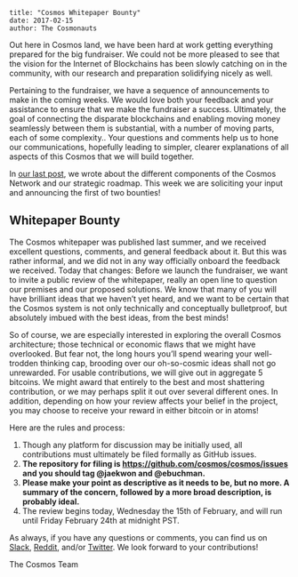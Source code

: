 ~~~
title: "Cosmos Whitepaper Bounty"
date: 2017-02-15
author: The Cosmonauts
~~~

Out here in Cosmos land, we have been hard at work getting everything prepared
for the big fundraiser. We could not be more pleased to see that the vision for
the Internet of Blockchains has been slowly catching on in the community,  with
our research and preparation solidifying nicely as well.

Pertaining to the fundraiser, we have a sequence of announcements to make in
the coming weeks. We would love both your feedback and your assistance to
ensure that we make the fundraiser a success. Ultimately, the goal of
connecting the disparate blockchains and enabling moving money seamlessly
between them is substantial, with a number of moving parts, each of some
complexity.. Your questions and comments help us to hone our communications,
hopefully  leading to simpler, clearer explanations of all aspects of this
Cosmos that we will build together.

In [our last post](./cosmos-roadmap), we wrote about the different components of the Cosmos Network
and our strategic roadmap. This week we are soliciting your input and
announcing the first of two bounties!

## Whitepaper Bounty

The Cosmos whitepaper was published last summer, and we received excellent
questions, comments, and general feedback about it. But this was rather
informal, and we did not in any way officially onboard the feedback we
received. Today that changes: Before we launch the fundraiser, we want to
invite a public review of the whitepaper, really an open line to question our
premises and our proposed solutions. We know that many of you will have
brilliant ideas that we haven’t yet heard, and we want to be certain that the
Cosmos system is not only technically and conceptually bulletproof, but
absolutely imbued with the best ideas, from the best minds!

So of course, we are especially interested in exploring the overall Cosmos
architecture; those technical or economic flaws that we might have overlooked.
But fear not, the long hours you’ll spend wearing your well-trodden thinking
cap, brooding over our oh-so-cosmic ideas shall not go unrewarded. For usable
contributions, we will give out in aggregate 5 bitcoins. We might award that
entirely to the best and most shattering contribution, or we may perhaps split
it out over several different ones. In addition, depending on how your review
affects your belief in the project, you may choose to receive your reward in
either bitcoin or in atoms!

Here are the rules and process:

  1. Though any platform for discussion may be initially used, all
     contributions must ultimately be filed formally as GitHub issues.
  1. **The repository for filing is https://github.com/cosmos/cosmos/issues and
     you should tag @jaekwon and @ebuchman.**
  1. **Please make your point as descriptive as it needs to be, but no more.  A
     summary of the concern, followed by a more broad description, is probably
     ideal.**
  1. The review begins today, Wednesday the 15th of February, and will run
     until Friday February 24th at midnight PST.

As always, if you have any questions or comments, you can find us on
[Slack](http://slack.cosmos.network),
[Reddit](http://reddit.com/r/thecosmos), and/or
[Twitter](http://twitter.com/cosmos_hq). We look forward to your contributions!

The Cosmos Team
